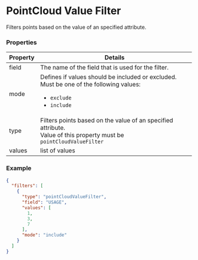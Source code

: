 # PointCloud Value Filter

Filters points based on the value of an specified attribute.

### Properties

| Property | Details
| --- | ---
| field | The name of the field that is used for the filter.
| mode | Defines if values should be included or excluded.<br>Must be one of the following values:<ul><li>`exclude`</li><li>`include`</li></ul>
| type | Filters points based on the value of an specified attribute.<br>Value of this property must be `pointCloudValueFilter`
| values | list of values


### Example

```json
{
  "filters": [
    {
      "type": "pointCloudValueFilter",
      "field": "USAGE",
      "values": [
        1,
        3,
        7
      ],
      "mode": "include"
    }
  ]
}
```

